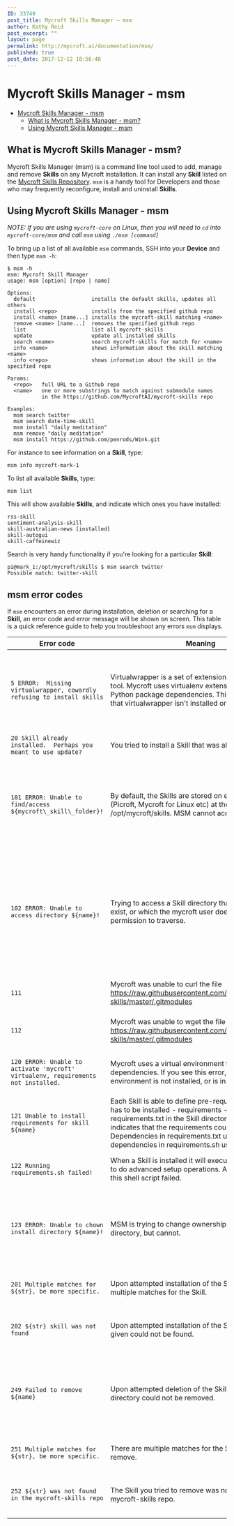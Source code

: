 ```yaml
---
ID: 33749
post_title: Mycroft Skills Manager – msm
author: Kathy Reid
post_excerpt: ""
layout: page
permalink: http://mycroft.ai/documentation/msm/
published: true
post_date: 2017-12-12 10:56:48
---
```

# Mycroft Skills Manager - msm

- [Mycroft Skills Manager - msm](#mycroft-skills-manager---msm)
  * [What is Mycroft Skills Manager - msm?](#what-is-mycroft-skills-manager---msm)
  * [Using Mycroft Skills Manager - msm](#using-mycroft-skills-manager---msm)

## What is Mycroft Skills Manager - msm? 

Mycroft Skills Manager (msm) is a command line tool used to add, manage and remove **Skills** on any Mycroft installation. It can install any **Skill** listed on the [Mycroft Skills Repository](https://github.com/MycroftAI/mycroft-skills). `msm` is a handy tool for Developers and those who may frequently reconfigure, install and uninstall **Skills**. 

## Using Mycroft Skills Manager - msm

_NOTE: If you are using `mycroft-core` on Linux, then you will need to `cd` into `mycroft-core/msm` and call `msm` using `./msm [command]`_

To bring up a list of all available `msm` commands, SSH into your **Device** and then type `msm -h`: 

```
$ msm -h
msm: Mycroft Skill Manager
usage: msm [option] [repo | name]

Options:
  default                  installs the default skills, updates all others
  install <repo>           installs from the specified github repo
  install <name> [name...] installs the mycroft-skill matching <name>
  remove <name> [name...]  removes the specified github repo
  list                     list all mycroft-skills
  update                   update all installed skills
  search <name>            search mycroft-skills for match for <name>
  info <name>              shows information about the skill matching <name>
  info <repo>              shows information about the skill in the specified repo

Params:
  <repo>   full URL to a Github repo
  <name>   one or more substrings to match against submodule names
           in the https://github.com/MycroftAI/mycroft-skills repo

Examples:
  msm search twitter
  msm search date-time-skill
  msm install "daily meditation"
  msm remove "daily meditation"
  msm install https://github.com/penrods/Wink.git
```


For instance to see information on a **Skill**, type: 

`msm info mycroft-mark-1`


To list all available **Skills**, type: 

`msm list`

This will show available **Skills**, and indicate which ones you have installed: 

```
rss-skill
sentiment-analysis-skill
skill-australian-news [installed]
skill-autogui
skill-caffeinewiz
```


Search is very handy functionality if you're looking for a particular **Skill**: 

```
pi@mark_1:/opt/mycroft/skills $ msm search twitter
Possible match: twitter-skill
```


## msm error codes

If `msm` encounters an error during installation, deletion or searching for a **Skill**, an error code and error message will be shown on screen. This table is a quick reference guide to help you troubleshoot any errors `msm` displays.

| **Error code** | **Meaning** | **How to resolve it** |
| --- | --- | --- |
| `5 ERROR:  Missing virtualwrapper, cowardly refusing to install skills` | Virtualwrapper is a set of extensions to the virtualenv tool. Mycroft uses virtualenv extensively to manage Python package dependencies. This error indicates that virtualwrapper isn&#39;t installed or couldn&#39;t be found. | First, try **  workon mycroft** Then try your command. If this doesn&#39;t work, use **  pip install virtualwrapper** Then try your command again. |
| `20 Skill already installed.  Perhaps you meant to use update?` | You tried to install a Skill that was already installed. | You may have wanted to update the Skill instead. |
| `101 ERROR: Unable to find/access ${mycroft\_skill\_folder}!` | By default, the Skills are stored on every Device (Picroft, Mycroft for Linux etc) at the path /opt/mycroft/skills. MSM cannot access this directory. | Check that the directory exists, and that it has appropriate permissions. This directory should have permissions mycroft:mycroft (mycroft owner, mycroft group) |
| `102 ERROR: Unable to access directory ${name}!` | Trying to access a Skill directory that either does not exist, or which the mycroft user does not have permission to traverse. | If you are developing a Skill, make sure the path to any directories (for instance to resources like mp3 files) is correct. Check that the permissions on the directory allow the mycroft user to traverse it. |
| `111` | Mycroft was unable to curl the file https://raw.githubusercontent.com/MycroftAI/mycroft-skills/master/.gitmodules | Check your internet connection and try again. |
| `112` | Mycroft was unable to wget  the file https://raw.githubusercontent.com/MycroftAI/mycroft-skills/master/.gitmodules | Check your internet connection and try again. |
| `120 ERROR: Unable to activate 'mycroft' virtualenv, requirements not installed.` | Mycroft uses a virtual environment to manage Python dependencies. If you see this error, the virtual environment is not installed, or is in error.   | Reinstall your virtual environment, using this [documentation](https://mycroft.ai/documentation/linux/#removing-and-rebuilding-your-virtualenv) |
| `121 Unable to install requirements for skill ${name}` | Each Skill is able to define pre-requisite software that has to be installed - requirements - in the files requirements.txt in the Skill directory. This error indicates that the requirements could not be installed. Dependencies in requirements.txt use pip, whereas dependencies in requirements.sh use bash. | Identify why the requirements could not be installed, and if necessary, install them manually. |
| `122 Running requirements.sh failed!` | When a Skill is installed it will execute requirements.sh to do advanced setup operations.   Attempting to run this shell script failed. | Check the script and attempt to execute it manually. |
| `123 ERROR: Unable to chown install directory ${name}!` | MSM is trying to change ownership of the Skill directory, but cannot. | Check that the parent directory, /opt/mycroft/skills, is set so the user running Mycroft (mycroft on a Mark 1 or Picroft) is the owner of the directory. |
| `201 Multiple matches for ${str}, be more specific.` | Upon attempted installation of the Skill, there were multiple matches for the Skill. | Please be more specific when attempting to install Skills. |
| `202 ${str} skill was not found` | Upon attempted installation of the Skill, the skill name given could not be found. | Ensure you have the spelling of the Skill correct, or try installing another Skill. |
| `249 Failed to remove ${name}` | Upon attempted deletion of the Skill, the Skill's directory could not be removed. | Please check the permissions on your /opt/mycroft/skills directory, and ensure the permissions are 775 `mycroft:mycroft`. |
| `251 Multiple matches for ${str}, be more specific.` | There are multiple matches for the Skill you tried to remove. | Please be more specific when attempting to remove Skills. |
|  `252 ${str} was not found in the mycroft-skills repo` | The Skill you tried to remove was not found in the mycroft-skills repo. | Ensure you have the spelling of the Skill correct, or try removing another Skill. |